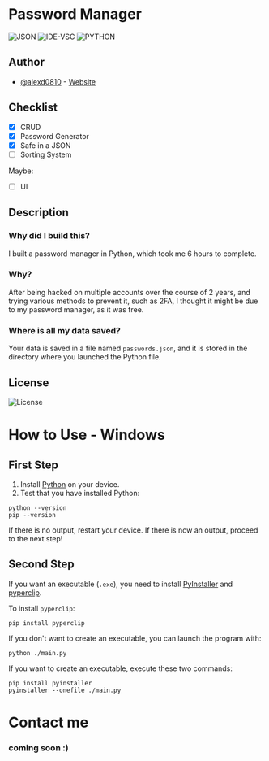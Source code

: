# Password Manager

![JSON](https://img.shields.io/badge/JSON-gray)
![IDE-VSC](https://img.shields.io/badge/IDE-VISUAL_STUDIO_CODE-blue)
![PYTHON](https://img.shields.io/badge/LANGUAGE-PYTHON-blue)

## Author

- [@alexd0810](https://www.github.com/alexd0810) - [Website](https://alexd0810.github.io/)

## Checklist

- [x] CRUD
- [x] Password Generator
- [x] Safe in a JSON
- [ ] Sorting System

Maybe:
- [ ] UI

## Description

### Why did I build this?

I built a password manager in Python, which took me 6 hours to complete.

### Why?

After being hacked on multiple accounts over the course of 2 years, and trying various methods to prevent it, such as 2FA, I thought it might be due to my password manager, as it was free.

### Where is all my data saved?

Your data is saved in a file named `passwords.json`, and it is stored in the directory where you launched the Python file.

## License

![License](https://img.shields.io/badge/LICENSE-MIT-green)

# How to Use - Windows

## First Step

1. Install [Python](https://www.python.org/) on your device.
2. Test that you have installed Python:
```
python --version
pip --version
```


If there is no output, restart your device. If there is now an output, proceed to the next step!

## Second Step

If you want an executable (`.exe`), you need to install [PyInstaller](https://pyinstaller.org/) and [pyperclip](https://pypi.org/project/pyperclip/).

To install `pyperclip`:
```
pip install pyperclip
```

If you don't want to create an executable, you can launch the program with:
```
python ./main.py
```


If you want to create an executable, execute these two commands:
```
pip install pyinstaller
pyinstaller --onefile ./main.py
```

# Contact me

### coming soon :)

